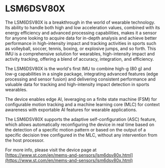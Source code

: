 # LSM6DSV80X

The LSM6DSV80X is a breakthrough in the world of wearable technology. Its ability to handle both high and low acceleration values, combined with its energy efficiency and advanced processing capabilities, makes it a sensor for anyone looking to
acquire data for in-depth analysis and achieve better performance in high-intensity impact and tracking activities in sports such as volleyball, soccer, tennis, boxing, or explosive jumps, and so forth. This IMU is a comprehensive solution for wearables, high-intensity impact and activity tracking, offering a blend of accuracy, integration, and efficiency.

The LSM6DSV80X is the world's first IMU to combine high-g (80 g) and low-g capabilities in a single package, integrating advanced features (edge processing and sensor fusion) and delivering consistent performance and
valuable data for tracking and high-intensity impact detection in sports wearables.

The device enables edge AI, leveraging on a finite state machine (FSM) for configurable motion tracking and a machine learning core (MLC) for context awareness with exportable AI features for wearable applications.

The LSM6DSV80X supports the adaptive self-configuration (ASC) feature, which allows automatically reconfiguring the device in real time based on the detection of a specific motion pattern or based on the output of
a specific decision tree configured in the MLC, without any intervention from the host processor.

For more info, please visit the device page at [https://www.st.com/en/mems-and-sensors/lsm6dsv80x.html](https://www.st.com/en/mems-and-sensors/lsm6dsv80x.html)

